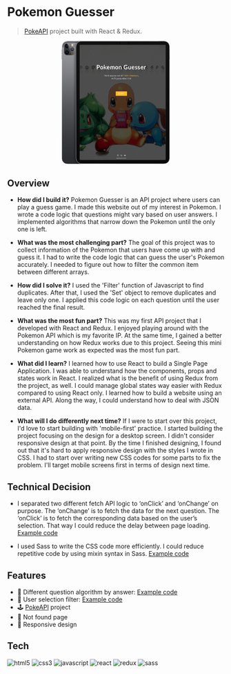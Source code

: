 # Pokemon Guesser

> [PokeAPI](https://pokeapi.co/) project built with React & Redux.

<p align="center"><img src="public/github-cover.png" width="50%"></p>

## Overview

- **How did I build it?** Pokemon Guesser is an API project where users can play a guess game. I made this website out of my interest in Pokemon. I wrote a code logic that questions might vary based on user answers. I implemented algorithms that narrow down the Pokemon until the only one is left.

- **What was the most challenging part?** The goal of this project was to collect information of the Pokemon that users have come up with and guess it. I had to write the code logic that can guess the user's Pokemon accurately. I needed to figure out how to filter the common item between different arrays.

- **How did I solve it?** I used the 'Filter' function of Javascript to find duplicates. After that, I used the 'Set' object to remove duplicates and leave only one. I applied this code logic on each question until the user reached the final result.

- **What was the most fun part?** This was my first API project that I developed with React and Redux. I enjoyed playing around with the Pokemon API which is my favorite IP. At the same time, I gained a better understanding on how Redux works due to this project. Seeing this mini Pokemon game work as expected was the most fun part.

- **What did I learn?** I learned how to use React to build a Single Page Application. I was able to understand how the components, props and states work in React. I realized what is the benefit of using Redux from the project, as well. I could manage global states way easier with Redux compared to using React only. I learned how to build a website using an external API. Along the way, I could understand how to deal with JSON data.

- **What will I do differently next time?** If I were to start over this project, I'd love to start building with 'mobile-first' practice. I started building the project focusing on the design for a desktop screen. I didn't consider responsive design at that point. By the time I finished designing, I found out that it's hard to apply responsive design with the styles I wrote in CSS. I had to start over writing new CSS codes for some parts to fix the problem. I'll target mobile screens first in terms of design next time.

## Technical Decision

- I separated two different fetch API logic to ‘onClick’ and ‘onChange’ on purpose. The ‘onChange’ is to fetch the data for the next question. The ‘onClick’ is to fetch the corresponding data based on the user’s selection. That way I could reduce the delay between page loading. [Example code](https://github.com/bellhwi/pokemon-guesser/blob/main/src/components/Color.jsx)

- I used Sass to write the CSS code more efficiently. I could reduce repetitive code by using mixin syntax in Sass. [Example code](https://github.com/bellhwi/pokemon-guesser/blob/main/src/App.scss)

## Features

- 🤖 Different question algorithm by answer: [Example code](https://github.com/bellhwi/pokemon-guesser/blob/main/src/components/FirstCharacter.jsx)
- 🎯 User selection filter: [Example code](https://github.com/bellhwi/pokemon-guesser/blob/main/src/components/Letter.jsx)
- 🕹️ [PokeAPI](https://pokeapi.co/) project
- 🚫 Not found page
- 📱 Responsive design

## Tech

<p align="left">
    <img
      src="https://img.shields.io/badge/HTML5-E34F26?style=for-the-badge&logo=html5&logoColor=white"
      alt="html5"
    />
    <img
      src="https://img.shields.io/badge/CSS3-1572B6?style=for-the-badge&logo=css3&logoColor=white"
      alt="css3"
    />
    <img src="https://img.shields.io/badge/JavaScript-323330?style=for-the-badge&logo=javascript&logoColor=F7DF1E" alt="javascript">
    <img src="https://img.shields.io/badge/React-20232A?style=for-the-badge&logo=react&logoColor=61DAFB" alt="react">
    <img src="https://img.shields.io/badge/Redux-593D88?style=for-the-badge&logo=redux&logoColor=white" alt="redux">
    <img src="https://img.shields.io/badge/Sass-CC6699?style=for-the-badge&logo=sass&logoColor=white" alt="sass">
</p>
